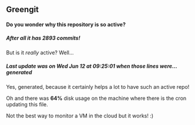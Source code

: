 ## Greengit

#### Do you wonder why this repository is so active?

##### After all it has 2893 commits!

But is it *really* active? Well...

##### Last update was on Wed Jun 12 at 09:25:01 when those lines were... generated

Yes, generated, because it certainly helps a lot to have such an active repo!

Oh and there was **64%** disk usage on the machine
where there is the cron updating this file.

Not the best way to monitor a VM in the cloud but it works! :)

